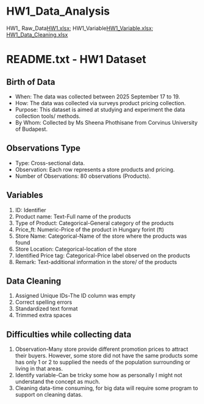# HW1_Data_Analysis
HW1_
Raw_Data[HW1.xlsx](https://github.com/user-attachments/files/22478481/HW1.xlsx);
HW1_Variable[HW1_Variable.xlsx](https://github.com/user-attachments/files/22478487/HW1_Variable.xlsx);
[HW1_Data_Cleaning.xlsx](https://github.com/user-attachments/files/22488149/HW1_Data_Cleaning.xlsx)


# README.txt - HW1 Dataset

## Birth of Data
- When: The data was collected between 2025 September 17 to 19.
- How: The data was collected via surveys product pricing collection.
- Purpose: This dataset is aimed at studying and experiment the data collection tools/ methods.
- By Whom: Collected by Ms Sheena Phothisane from Corvinus University of Budapest.

## Observations Type
- Type: Cross-sectional data.
- Observation: Each row represents a store products and pricing.
- Number of Observations: 80 observations (Products).

## Variables
1. ID: Identifier
2. Product name: Text-Full name of the products
3. Type of Product: Categorical-General category of the products
4. Price_ft: Numeric-Price of the product in Hungary forint (ft)
5. Store Name: Categorical-Name of the store where the products was found
6. Store Location: Categorical-location of the store
7. Identified Price tag: Categorical-Price label observed on the products
8. Remark: Text-additional information in the store/ of the products

## Data Cleaning
1. Assigned Unique IDs-The ID column was empty
2. Correct spelling errors
3. Standardized text format
4. Trimmed extra spaces

## Difficulties while collecting data
1. Observation-Many store provide different promotion prices to attract their buyers. However, some store did not have the same products some has only 1 or 2 to supplied the needs of the population surrounding or living in that areas. 
2. Identify variable-Can be tricky some how as personally I might not understand the concept as much. 
3. Cleaning data-time consuming, for big data will require some program to support on cleaning datas. 

